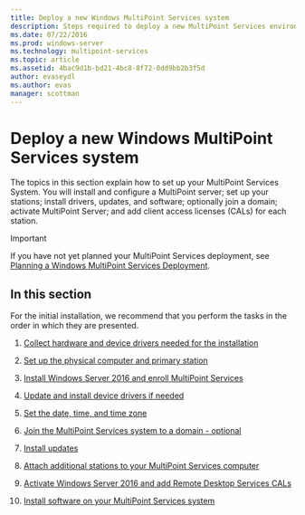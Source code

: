 ```yaml
---
title: Deploy a new Windows MultiPoint Services system
description: Steps required to deploy a new MultiPoint Services environment
ms.date: 07/22/2016
ms.prod: windows-server
ms.technology: multipoint-services
ms.topic: article
ms.assetid: 4bac9d1b-bd21-4bc8-8f72-0dd9bb2b3f5d
author: evaseydl
ms.author: evas
manager: scottman
---
```

# Deploy a new Windows MultiPoint Services system
The topics in this section explain how to set up your MultiPoint Services System. You will install and configure a MultiPoint server; set up your stations; install drivers, updates, and software; optionally join a domain; activate MultiPoint Server; and add client access licenses (CALs) for each station.  
  
> [!IMPORTANT]  
> If you have not yet planned your MultiPoint Services deployment, see [Planning a Windows MultiPoint Services Deployment](Planning-a-MultiPoint-Services-Deployment.md).  
  
## In this section  
For the initial installation, we recommend that you perform the tasks in the order in which they are presented.  
  
1.  [Collect hardware and device drivers needed for the installation](Collect-hardware-and-device-drivers-needed-for-the-installation.md)  
  
2.  [Set up the physical computer and primary station](Set-up-the-physical-computer-and-primary-station.md)  
  
3.  [Install Windows Server 2016 and enroll MultiPoint Services](Install-MultiPoint-services.md)  
  
4.  [Update and install device drivers if needed](Update-and-install-device-drivers-if-needed.md)  
  
5.  [Set the date, time, and time zone](Set-the-date--time--and-time-zone.md)  
  
6.  [Join the MultiPoint Services system to a domain - optional](Join-the-MultiPoint-services-computer-to-a-domain--optional-.md)  
  
7.  [Install updates](Install-updates.md)  
  
8.  [Attach additional stations to your MultiPoint Services computer](Attach-additional-stations-to-your-MultiPoint-services-computer.md)  
  
9. [Activate Windows Server 2016 and add Remote Desktop Services CALs](manage-client-access-licenses-with-multipoint-services.md)  
  
10. [Install software on your MultiPoint Services system](Install-software-on-your-MultiPoint-Services-system.md)